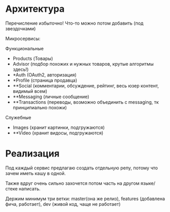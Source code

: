 # Архитектура

Перечисление избыточно! Что-то можно потом добавить (под звездочками)

Микросервисы:

Функциональные
- Products (Товары)
- Advisor (подбор похожих и нужных товаров, крутые алгоритмы здесь!)
- *Auth (OAuth2, авторизация)
- *Profile (страница продавца)
- **Social (комментарии, обсуждение, рейтинг, весь юзер контент, видимый всем)
- **Messaging (личные сообщение)
- **Transactions (переводы, возможно объединить с messaging, тк принципиально похожи)

Служебные
- Images (хранит картинки, подгружаются)
- **Video (хранит видосы, подгружаются)

# Реализация

Под каждый сервис предлагаю создать отдельную репу, потому что зачем иметь кашу в одной. 

Также вдруг очень сильно захочется потом часть на другом языке/стеке написать.

Держим минимум три ветки: master(она же релиз), features (добавлена фича, работает), dev (живой код, чаще не работает)
